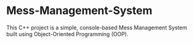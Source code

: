 # Mess-Management-System
This C++ project is a simple, console-based Mess Management System built using Object-Oriented Programming (OOP).
